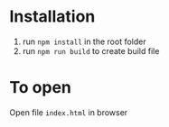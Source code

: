 # Installation

1. run `npm install` in the root folder
2. run `npm run build` to create build file

# To open

Open file `index.html` in browser


